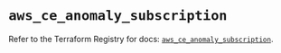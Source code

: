 # `aws_ce_anomaly_subscription`

Refer to the Terraform Registry for docs: [`aws_ce_anomaly_subscription`](https://registry.terraform.io/providers/hashicorp/aws/5.42.0/docs/resources/ce_anomaly_subscription).
